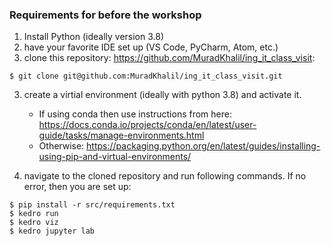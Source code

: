 ### Requirements for before the workshop
1. Install Python (ideally version 3.8)
1. have your favorite IDE set up (VS Code, PyCharm, Atom, etc.)
2. clone this repository: https://github.com/MuradKhalil/ing_it_class_visit:
```
$ git clone git@github.com:MuradKhalil/ing_it_class_visit.git
```
3. create a virtial environment (ideally with python 3.8) and activate it.
   - If using conda then use instructions from here: https://docs.conda.io/projects/conda/en/latest/user-guide/tasks/manage-environments.html
   - Otherwise: https://packaging.python.org/en/latest/guides/installing-using-pip-and-virtual-environments/

4. navigate to the cloned repository and run following commands. If no error, then you are set up:
```
$ pip install -r src/requirements.txt
$ kedro run
$ kedro viz
$ kedro jupyter lab
```
